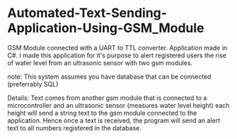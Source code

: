 # Automated-Text-Sending-Application-Using-GSM_Module
GSM Module connected with a UART to TTL converter. Application made in C#. I made this application for it's purpose to alert registered users the rise of water level from an ultrasonic sensor with two gsm modules.

note: This system assumes you have database that can be connected (preferrably SQL)

Details:
Text comes from another gsm module that is connected to a microcontroller and an ultrasonic sensor (measures water level height) each height will send a string text to the gsm module connected to the application. Hence once a text is received, the program will send an alert text to all numbers registered in the database.

